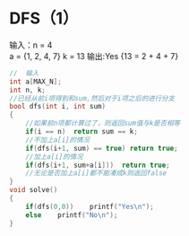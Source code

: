 # DFS（1）

  输入：n = 4  
       a = {1, 2, 4, 7}
       k = 13
  输出:Yes {13 = 2 + 4 + 7}

~~~cpp
//  输入
int a[MAX_N];
int n, k;
//已经从前i项得到和sum,然后对于i项之后的进行分支
bool dfs(int i, int sum)
{
    //如果前n项都计算过了，则返回sum值与k是否相等
    if(i == n)  return sum == k;
    //不加上a[i]的情况
    if(dfs(i+1, sum) == true) return true;
    //加上a[i]的情况
    if(dfs(i+1, sum+a[i]))  return true;
    //无论是否加上a[i]都不能凑成k则返回false
}
void solve()
{
    if(dfs(0,0))    printf("Yes\n");
    else    printf("No\n");
}
~~~
